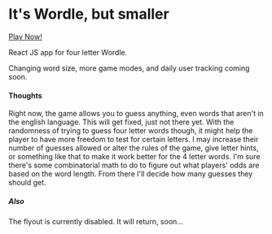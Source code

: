 # It's Wordle, but smaller

[Play Now!](https://www.ianwhite.app)

React JS app for four letter Wordle. 

Changing word size, more game modes, and daily user tracking coming soon. 

#### Thoughts

Right now, the game allows you to guess anything, even words that aren't in the english language. This will get fixed, just not there yet.
With the randomness of trying to guess four letter words though, it might help the player to have more freedom to test for certain letters. 
I may increase their number of guesses allowed or alter the rules of the game, give letter hints, or something like that to make it work better
for the 4 letter words. I'm sure there's some combinatorial math to do to figure out what players' odds are based on the word length. From there I'll
decide how many guesses they should get. 

##### Also

The flyout is currently disabled. It will return, soon...